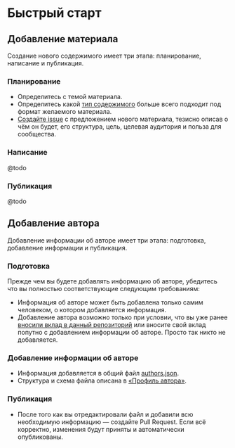 # Быстрый старт

## Добавление материала

Создание нового содержимого имеет три этапа: планирование, написание и публикация.

### Планирование

* Определитесь с темой материала.
* Определитесь какой [тип содержимого](content-types.md) больше всего подходит под формат желаемого материала.
* [Создайте issue](https://github.com/Druki-ru/content/issues/new/choose) с предложением нового материала, тезисно описав о чём он будет, его структура, цель, целевая аудитория и польза для сообщества.

### Написание

@todo

### Публикация

@todo

## Добавление автора

Добавление информации об авторе имеет три этапа: подготовка, добавление информации и публикация.

### Подготовка

Прежде чем вы будете добавлять информацию об авторе, убедитесь что вы полностью соответствующие следующим требованиям:

* Информация об авторе может быть добавлена только самим человеком, о котором добавляется информация.
* Добавление автора возможно только при условии, что вы уже ранее [вносили вклад в данный репозиторий](https://github.com/Druki-ru/content/graphs/contributors) или вносите свой вклад попутно с добавлением информации об авторе. Просто так никто не добавляется.


### Добавление информации об авторе

* Информация добавляется в общий файл [authors.json](../../authors/authors.json).
* Структура и схема файла описана в [«Профиль автора»](author-profile.md).

### Публикация

* После того как вы отредактировали файл и добавили всю необходимую информацию — создайте Pull Request. Если всё корректно, изменения будут приняты и автоматически опубликованы.